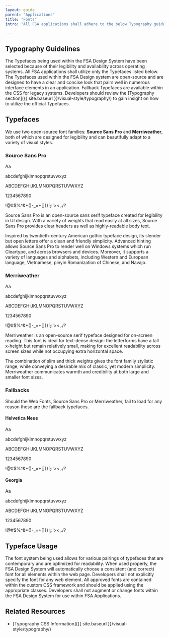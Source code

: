 ```yaml
---
layout: guide
parent: "Applications"
title: "Fonts"
intro: "All FSA applications shall adhere to the below Typography guidelines in order to maintain consistency throughout all agency applications."

---
```


## Typography Guidelines

The Typefaces being used within the FSA Design System have been selected because of their legibility and availability across operating systems. All FSA applications shall utilize only the Typefaces listed below. The Typefaces used within the FSA Design system are open-source and are designed to have a clear and concise look that pairs well in numerous interface elements in an application. Fallback Typefaces are available within the CSS for legacy systems. Developers should review the [Typography section]({{ site.baseurl }}/visual-style/typography/) to gain insight on how to utilize the official Typefaces.

## Typefaces

We use two open-source font families: **Source Sans Pro** and **Merriweather**, both of which are designed for legibility and can beautifully adapt to a variety of visual styles.

<div class="fsa-grid">
  <div class="fsa-grid__1 fsa-grid__1/2@l">
    <h3>Source Sans Pro</h3>
    <div class="docs__font fsa-font--sans">
      <p class="docs__font__preview">Aa</p>
      <div class="docs__font__details">
        <p class="docs__font__item">abcdefghijklmnopqrstuvwxyz</p>
        <p class="docs__font__item">ABCDEFGHIJKLMNOPQRSTUVWXYZ</p>
        <p class="docs__font__item">1234567890</p>
        <p class="docs__font__item">!@#$%^&amp;*()-_=+[]{}|;:'&gt;&lt;,./?</p>
      </div>
    </div>
    <p>Source Sans Pro is an open-source sans serif typeface created for legibility in UI design. With a variety of weights that read easily at all sizes, Source Sans Pro provides clear headers as well as highly-readable body text.</p>
    <p>Inspired by twentieth-century American gothic typeface design, its slender but open letters offer a clean and friendly simplicity. Advanced hinting allows Source Sans Pro to render well on Windows systems which run Cleartype, and across browsers and devices. Moreover, it supports a variety of languages and alphabets, including Western and European language, Vietnamese, pinyin Romanization of Chinese, and Navajo.</p>
  </div>
  <div class="fsa-grid__1 fsa-grid__1/2@l">
    <h3>Merriweather</h3>
    <div class="docs__font fsa-font--serif">
      <p class="docs__font__preview">Aa</p>
      <div class="docs__font__details">
        <p class="docs__font__item">abcdefghijklmnopqrstuvwxyz</p>
        <p class="docs__font__item">ABCDEFGHIJKLMNOPQRSTUVWXYZ</p>
        <p class="docs__font__item">1234567890</p>
        <p class="docs__font__item">!@#$%^&amp;*()-_=+[]{}|;:'&gt;&lt;,./?</p>
      </div>
    </div>
    <p>Merriweather is an open-source serif typeface designed for on-screen reading. This font is ideal for text-dense design: the letterforms have a tall x-height but remain relatively small, making for excellent readability across screen sizes while not occupying extra horizontal space.</p>
    <p>The combination of slim and thick weights gives the font family stylistic range, while conveying a desirable mix of classic, yet modern simplicity. Merriweather communicates warmth and credibility at both large and smaller font sizes.</p>
  </div>
</div>

<!--
### Weights

<div class="fsa-grid">
  <div class="fsa-grid__1/3">
    <p class="docs__font__preview docs__font--source-sans-pro">Aa</p>
  </div>
  <div class="fsa-grid__1/3">
    <p class="docs__font__preview docs__font--source-sans-pro docs__font--source-sans-pro-light">Aa</p>
  </div>
  <div class="fsa-grid__1/3">
    <p class="docs__font__preview docs__font--source-sans-pro docs__font--source-sans-pro-bold">Aa</p>
  </div>
</div>

<div class="fsa-grid">
  <div class="fsa-grid__1/3">
    <p class="docs__font__preview docs__font--merriweather">Aa</p>
  </div>
  <div class="fsa-grid__1/3">
    <p class="docs__font__preview docs__font--merriweather docs__font--merriweather-light">Aa</p>
  </div>
  <div class="fsa-grid__1/3">
    <p class="docs__font__preview docs__font--merriweather docs__font--merriweather-bold">Aa</p>
  </div>
</div>
-->

### Fallbacks

Should the Web Fonts, Source Sans Pro or Merriweather, fail to load for any reason these are the fallback typefaces.

<div class="fsa-grid">
  <div class="fsa-grid__1 fsa-grid__1/2@ml">
    <h4>Helvetica Neue</h4>
    <div class="docs__font docs__font--helvetica">
      <p class="docs__font__preview">Aa</p>
      <div class="docs__font__details">
        <p class="docs__font__item">abcdefghijklmnopqrstuvwxyz</p>
        <p class="docs__font__item">ABCDEFGHIJKLMNOPQRSTUVWXYZ</p>
        <p class="docs__font__item">1234567890</p>
        <p class="docs__font__item">!@#$%^&amp;*()-_=+[]{}|;:'&gt;&lt;,./?</p>
      </div>
    </div>
  </div>
  <div class="fsa-grid__1 fsa-grid__1/2@ml">
    <h4>Georgia</h4>
    <div class="docs__font docs__font--georgia">
      <p class="docs__font__preview">Aa</p>
      <div class="docs__font__details">
        <p class="docs__font__item">abcdefghijklmnopqrstuvwxyz</p>
        <p class="docs__font__item">ABCDEFGHIJKLMNOPQRSTUVWXYZ</p>
        <p class="docs__font__item">1234567890</p>
        <p class="docs__font__item">!@#$%^&amp;*()-_=+[]{}|;:'&gt;&lt;,./?</p>
      </div>
    </div>
  </div>
</div>

## Typeface Usage

The font system being used allows for various pairings of typefaces that are contemporary and are optimized for readability. When used properly, the FSA Design System will automatically choose a consistent (and correct) font for all elements within the web page. Developers shall not explicitly specify the font for any web element. All approved fonts are contained within the custom CSS framework and should be applied using the appropriate classes. Developers shall not augment or change fonts within the FSA Design System for use within FSA Applications. 

## Related Resources

 * [Typography CSS Information]({{ site.baseurl }}/visual-style/typography/)
